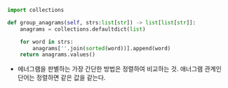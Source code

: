 ```python
import collections

def group_anagrams(self, strs:list[str]) -> list[list[str]]:
    anagrams = collections.defaultdict(list)

    for word in strs:
        anagrams[''.join(sorted(word))].append(word)
    return anagrams.values()
```
* 에너그램을 판별하는 가장 간단한 방법은 정렬하여 비교하는 것. 애너그램 관계인 단어는 정렬하면 같은 값을 같는다. 
